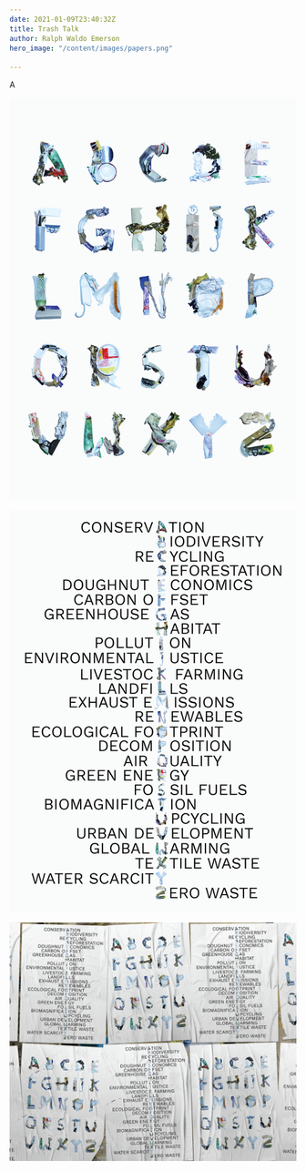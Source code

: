 ```yaml
---
date: 2021-01-09T23:40:32Z
title: Trash Talk
author: Ralph Waldo Emerson
hero_image: "/content/images/papers.png"

---
```

A

![](/content/images/trashtalk_alphabet.png)

![](/content/images/trashtalk_crossword_1.png)

![](/content/images/436.png)